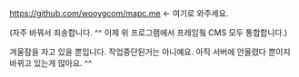 https://github.com/wooygcom/mapc.me <- 여기로 와주세요.

(자주 바꿔서 죄송합니다. ^^ 이제 위 프로그램에서 프레임웤 CMS 모두 통합합니다.)



겨울잠을 자고 있을 뿐입니다. 작업중단된거는 아니예요. 아직 서버에 안올렸다 뿐이지 바뀌고 있는게 많아요. ^^
